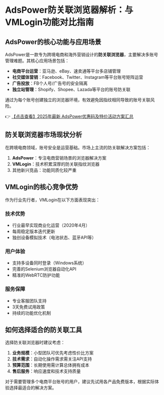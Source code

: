 # AdsPower防关联浏览器解析：与VMLogin功能对比指南

## AdsPower的核心功能与应用场景

AdsPower是一款专为跨境电商和海外营销设计的**防关联浏览器**，主要解决多账号管理难题。其核心应用场景包括：

- **电商平台运营**：亚马逊、eBay、速卖通等平台多店铺管理
- **社交媒体营销**：Facebook、Twitter、Instagram等平台账号矩阵运营
- **广告投放**：FB个人号/广告号的安全隔离
- **独立站管理**：Shopify、Shopee、Lazada等平台的账号防关联

通过为每个账号创建独立的浏览器环境，有效避免因指纹相同导致的账号关联风险。

👉 [【点击查看】2025年最新 AdsPower优惠码及特价活动方案汇总](https://bit.ly/adspower_free)

## 防关联浏览器市场现状分析

在跨境电商领域，账号安全是运营基础。市场上主流的防关联解决方案包括：

1. **AdsPower**：专注电商营销场景的浏览器解决方案
2. **VMLogin**：技术积累深厚的防关联指纹浏览器
3. 其他新兴竞品：功能同质化较严重

## VMLogin的核心竞争优势

作为行业先行者，VMLogin在以下方面表现突出：

### 技术优势
- 行业最早实现商业化运营（2020年4月）
- 每周稳定版本迭代更新
- 独创设备模拟技术（电池状态、蓝牙API等）

### 用户体验
- 支持多设备同时登录（Windows系统）
- 完善的Selenium浏览器自动化API
- 精准的WebRTC防护功能

### 服务保障
- 专业客服团队支持
- 3天免费试用政策
- 持续的功能优化机制

## 如何选择适合的防关联工具

选择防关联浏览器时建议考虑：

1. **业务规模**：小型团队可优先考虑性价比方案
2. **技术需求**：自动化操作需求需关注API支持
3. **预算范围**：长期使用需计算总体拥有成本
4. **售后服务**：响应速度和技术支持质量

对于需要管理多个电商平台账号的用户，建议先试用各产品免费版本，根据实际体验选择最适合的解决方案。
